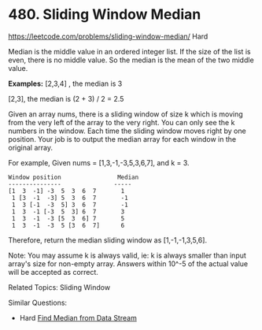 # 480. Sliding Window Median
<https://leetcode.com/problems/sliding-window-median/>
Hard

Median is the middle value in an ordered integer list. If the size of the list is even, there is no middle value. So the median is the mean of the two middle value.

**Examples:**
[2,3,4] , the median is 3

[2,3], the median is (2 + 3) / 2 = 2.5

Given an array nums, there is a sliding window of size k which is moving from the very left of the array to the very right. You can only see the k numbers in the window. Each time the sliding window moves right by one position. Your job is to output the median array for each window in the original array.

For example,
Given nums = [1,3,-1,-3,5,3,6,7], and k = 3.

    Window position                Median
    ---------------               -----
    [1  3  -1] -3  5  3  6  7       1
     1 [3  -1  -3] 5  3  6  7       -1
     1  3 [-1  -3  5] 3  6  7       -1
     1  3  -1 [-3  5  3] 6  7       3
     1  3  -1  -3 [5  3  6] 7       5
     1  3  -1  -3  5 [3  6  7]      6

Therefore, return the median sliding window as [1,-1,-1,3,5,6].

Note: 
You may assume k is always valid, ie: k is always smaller than input array's size for non-empty array.
Answers within 10^-5 of the actual value will be accepted as correct.

Related Topics: Sliding Window

Similar Questions: 
* Hard [Find Median from Data Stream](https://leetcode.com/problems/find-median-from-data-stream/)